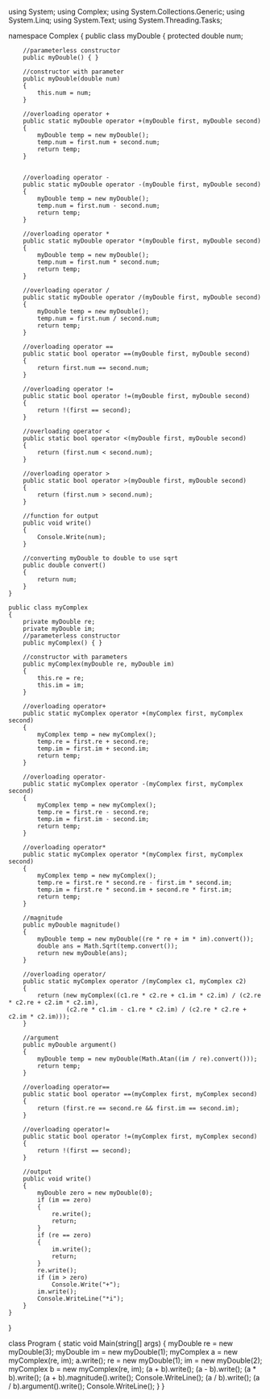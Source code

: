 using System;
using Complex;
using System.Collections.Generic;
using System.Linq;
using System.Text;
using System.Threading.Tasks;


namespace Complex
{
    public class myDouble
    {
        protected double num;

        //parameterless constructor
        public myDouble() { }

        //constructor with parameter
        public myDouble(double num)
        {
            this.num = num;
        }

        //overloading operator +
        public static myDouble operator +(myDouble first, myDouble second)
        {
            myDouble temp = new myDouble();
            temp.num = first.num + second.num;
            return temp;
        }


        //overloading operator -
        public static myDouble operator -(myDouble first, myDouble second)
        {
            myDouble temp = new myDouble();
            temp.num = first.num - second.num;
            return temp;
        }

        //overloading operator *
        public static myDouble operator *(myDouble first, myDouble second)
        {
            myDouble temp = new myDouble();
            temp.num = first.num * second.num;
            return temp;
        }

        //overloading operator /
        public static myDouble operator /(myDouble first, myDouble second)
        {
            myDouble temp = new myDouble();
            temp.num = first.num / second.num;
            return temp;
        }

        //overloading operator ==
        public static bool operator ==(myDouble first, myDouble second)
        {
            return first.num == second.num;
        }

        //overloading operator !=
        public static bool operator !=(myDouble first, myDouble second)
        {
            return !(first == second);
        }
        
        //overloading operator <
        public static bool operator <(myDouble first, myDouble second)
        {
            return (first.num < second.num);
        }

        //overloading operator >
        public static bool operator >(myDouble first, myDouble second)
        {
            return (first.num > second.num);
        }

        //function for output
        public void write()
        {
            Console.Write(num);
        }

        //converting myDouble to double to use sqrt 
        public double convert()
        {
            return num;
        }
    }

    public class myComplex
    {
        private myDouble re;
        private myDouble im;
        //parameterless constructor
        public myComplex() { }

        //constructor with parameters
        public myComplex(myDouble re, myDouble im)
        {
            this.re = re;
            this.im = im;
        }

        //overloading operator+
        public static myComplex operator +(myComplex first, myComplex second)
        {
            myComplex temp = new myComplex();
            temp.re = first.re + second.re;
            temp.im = first.im + second.im;
            return temp;
        }

        //overloading operator-
        public static myComplex operator -(myComplex first, myComplex second)
        {
            myComplex temp = new myComplex();
            temp.re = first.re - second.re;
            temp.im = first.im - second.im;
            return temp;
        }

        //overloading operator*
        public static myComplex operator *(myComplex first, myComplex second)
        {
            myComplex temp = new myComplex();
            temp.re = first.re * second.re - first.im * second.im;
            temp.im = first.re * second.im + second.re * first.im;
            return temp;
        }

        //magnitude
        public myDouble magnitude()
        {
            myDouble temp = new myDouble((re * re + im * im).convert());
            double ans = Math.Sqrt(temp.convert());
            return new myDouble(ans);
        }

        //overloading operator/
        public static myComplex operator /(myComplex c1, myComplex c2)
        {
            return (new myComplex((c1.re * c2.re + c1.im * c2.im) / (c2.re * c2.re + c2.im * c2.im),
                    (c2.re * c1.im - c1.re * c2.im) / (c2.re * c2.re + c2.im * c2.im)));
        }

        //argument
        public myDouble argument()
        {
            myDouble temp = new myDouble(Math.Atan((im / re).convert()));
            return temp;
        }

        //overloading operator==
        public static bool operator ==(myComplex first, myComplex second)
        {
            return (first.re == second.re && first.im == second.im);
        }

        //overloading operator!=
        public static bool operator !=(myComplex first, myComplex second)
        {
            return !(first == second);
        }

        //output
        public void write()
        {
            myDouble zero = new myDouble(0);
            if (im == zero)
            {
                re.write();
                return;
            }
            if (re == zero)
            {
                im.write();
                return;
            }
            re.write();
            if (im > zero)
                Console.Write("+");
            im.write();
            Console.WriteLine("*i");
        }
    }

}


class Program
{
    static void Main(string[] args)
    {
        myDouble re = new myDouble(3);
        myDouble im = new myDouble(1);
        myComplex a = new myComplex(re, im);
        a.write();
        re = new myDouble(1);
        im = new myDouble(2);
        myComplex b = new myComplex(re, im);
        (a + b).write();
        (a - b).write();
        (a * b).write();
        (a + b).magnitude().write();
        Console.WriteLine();
        (a / b).write();
        (a / b).argument().write();
        Console.WriteLine();
     }
}
